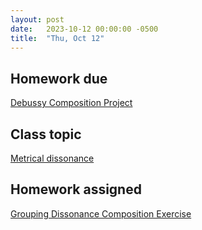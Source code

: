 ```yaml
---
layout: post
date:   2023-10-12 00:00:00 -0500
title:  "Thu, Oct 12"
---
```


## Homework due

[Debussy Composition Project](https://gmuedu-my.sharepoint.com/:f:/g/personal/mlavengo_gmu_edu/Ej6qhOulVg1IszRvygbKKiABl2k72jJo9pBraUV4vLtewQ?e=lL7nX8)

## Class topic

[Metrical dissonance](https://viva.pressbooks.pub/openmusictheory/chapter/metrical-dissonance/)

## Homework assigned

[Grouping Dissonance Composition Exercise](https://viva.pressbooks.pub/openmusictheory/chapter/metrical-dissonance/#assignments)

